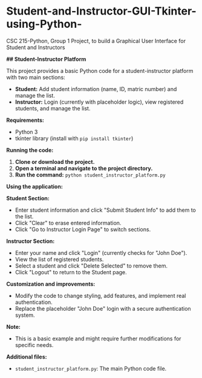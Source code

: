 # Student-and-Instructor-GUI-Tkinter-using-Python-
CSC 215-Python, Group 1 Project, to build a Graphical User Interface for Student and Instructors


**## Student-Instructor Platform**

This project provides a basic Python code for a student-instructor platform with two main sections:

* **Student:** Add student information (name, ID, matric number) and manage the list.
* **Instructor:** Login (currently with placeholder logic), view registered students, and manage the list.

**Requirements:**

* Python 3
* tkinter library (install with `pip install tkinter`)

**Running the code:**

1. **Clone or download the project.**
2. **Open a terminal and navigate to the project directory.**
3. **Run the command:** `python student_instructor_platform.py`

**Using the application:**

**Student Section:**

* Enter student information and click "Submit Student Info" to add them to the list.
* Click "Clear" to erase entered information.
* Click "Go to Instructor Login Page" to switch sections.

**Instructor Section:**

* Enter your name and click "Login" (currently checks for "John Doe").
* View the list of registered students.
* Select a student and click "Delete Selected" to remove them.
* Click "Logout" to return to the Student page.

**Customization and improvements:**

* Modify the code to change styling, add features, and implement real authentication.
* Replace the placeholder "John Doe" login with a secure authentication system.

**Note:**

* This is a basic example and might require further modifications for specific needs.

**Additional files:**

* `student_instructor_platform.py`: The main Python code file.


